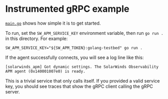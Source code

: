 # Instrumented gRPC example 

[`main.go`](main.go) shows how simple it is to get started.

To run, set the `SW_APM_SERVICE_KEY` environment variable, then run `go run .`
in this directory. For example:

```shell
SW_APM_SERVICE_KEY="${SW_APM_TOKEN}:golang-testbed" go run .
```

If the agent successfully connects, you will see a log line like this:

```
[solarwinds_apm] Got dynamic settings. The SolarWinds Observability APM agent (0x140001007e0) is ready.
```

This is a trivial service that only calls itself. If you provided a valid 
service key, you should see traces that show the gRPC client calling the 
gRPC server.